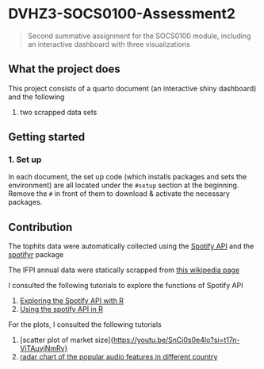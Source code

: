 # DVHZ3-SOCS0100-Assessment2

> Second summative assignment for the SOCS0100 module, including an interactive dashboard with three visualizations

## What the project does

This project consists of a quarto document (an interactive shiny dashboard) and the following
1. two scrapped data sets 
## Getting started

### 1. Set up

In each document, the set up code (which installs packages and sets the environment) are all located under the `#setup` section at the beginning. Remove the `#` in front of them to download & activate the necessary packages.

## Contribution

The tophits data were automatically collected using the [Spotify API](https://developer.spotify.com/documentation/web-api) and the [spotifyr](https://www.rcharlie.com/spotifyr/) package

The IFPI annual data were statically scrapped from [this wikipedia page](https://en.wikipedia.org/wiki/List_of_largest_recorded_music_markets)

I consulted the following tutorials to explore the functions of Spotify API

1.  [Exploring the Spotify API with R](https://msmith7161.github.io/what-is-speechiness/)
2.  [Using the spotify API in R](https://youtu.be/utWH3c8a3dA?si=lOha5QRRoZL4nN8u)

For the plots, I consulted the following tutorials
1. [scatter plot of market size]{https://youtu.be/SnCi0s0e4Io?si=t17n-ViTAuvjNmRv}
2. [radar chart of the popular audio features in different country](https://r-graph-gallery.com/143-spider-chart-with-saveral-individuals.html)
